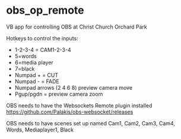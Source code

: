 # obs_op_remote
VB app for controlling OBS at Christ Church Orchard Park

Hotkeys to control the inputs:
- 1-2-3-4 = CAM1-2-3-4
- 5=words
- 6=media player
- 7=black
- Numpad + = CUT
- Numpad - = FADE
- Numpad arrows (2 4 6 8) preview camera move
- Pgup/pgdn = preview camera zoom

OBS needs to have the Websockets Remote plugin installed
https://github.com/Palakis/obs-websocket/releases

OBS needs to have scenes set up named Cam1, Cam2, Cam3, Cam4, Words, Mediaplayer1, Black

